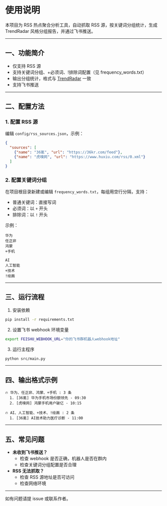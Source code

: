 # 使用说明

本项目为 RSS 热点聚合分析工具，自动抓取 RSS 源，按关键词分组统计，生成 TrendRadar 风格分组报告，并通过飞书推送。

---

## 一、功能简介

- 仅支持 RSS 源
- 支持关键词分组、+必须词、!排除词配置（见 frequency_words.txt）
- 输出分组统计，格式与 [TrendRadar](https://github.com/hesievan/TrendRadar) 一致
- 支持飞书推送

---

## 二、配置方法

### 1. 配置 RSS 源

编辑 `config/rss_sources.json`，示例：
```json
{
  "sources": [
    {"name": "36氪", "url": "https://36kr.com/feed"},
    {"name": "虎嗅网", "url": "https://www.huxiu.com/rss/0.xml"}
  ]
}
```

### 2. 配置关键词分组

在项目根目录新建或编辑 `frequency_words.txt`，每组用空行分隔，支持：
- 普通关键词：直接写词
- 必须词：以 `+` 开头
- 排除词：以 `!` 开头

示例：
```
华为
任正非
鸿蒙
+手机

AI
人工智能
+技术
!绘画
```

---

## 三、运行流程

1. 安装依赖
```bash
pip install -r requirements.txt
```
2. 设置飞书 webhook 环境变量
```bash
export FEISHU_WEBHOOK_URL="你的飞书群机器人webhook地址"
```
3. 运行主程序
```bash
python src/main.py
```

---

## 四、输出格式示例

```
🔥 华为、任正非、鸿蒙、+手机 : 3 条
  1. [36氪] 华为手机市场份额领先 - 09:30
  2. [虎嗅网] 鸿蒙手机用户破亿 - 10:15

🔥 AI、人工智能、+技术、!绘画 : 2 条
  1. [36氪] AI技术助力医疗诊断 - 11:00
```

---

## 五、常见问题

- **未收到飞书推送？**
  - 检查 webhook 是否正确，机器人是否在群内
  - 检查关键词分组配置是否合理
- **RSS 无法抓取？**
  - 检查 RSS 源地址是否可访问
  - 检查网络环境

---

如有问题请提 issue 或联系作者。 